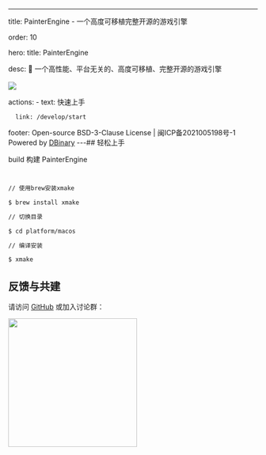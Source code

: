 ---
title: PainterEngine - 一个高度可移植完整开源的游戏引擎

order: 10

hero:
  title: PainterEngine

  desc: 📖 一个高性能、平台无关的、高度可移植、完整开源的游戏引擎  <br /> <br />  <img src="https://img.shields.io/github/stars/matrixcascade/PainterEngine?color=green&label=Github%20Stars&style=for-the-badge" />

  actions:
    - text: 快速上手

      link: /develop/start

footer: Open-source BSD-3-Clause License | 闽ICP备2021005198号-1 <br />Powered by <a href="https://www.zhihu.com/people/DBinary">DBinary<a/>
---## 轻松上手

build 构建 PainterEngine

```bash


// 使用brew安装xmake

$ brew install xmake

// 切换目录

$ cd platform/macos

// 编译安装

$ xmake

```

## 反馈与共建

请访问 [GitHub](https://github.com/matrixcascade/PainterEngine) 或加入讨论群：

<img src="http://taohanxu.cn:9000/pendoc/qqclub.png" width="260" />

